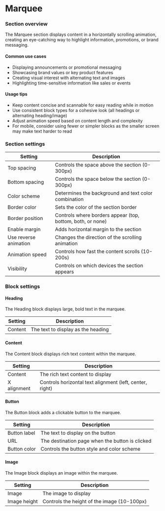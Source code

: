 # Marquee

### Section overview

The Marquee section displays content in a horizontally scrolling animation, creating an eye-catching way to highlight information, promotions, or brand messaging.

#### Common use cases

* Displaying announcements or promotional messaging
* Showcasing brand values or key product features
* Creating visual interest with alternating text and images
* Highlighting time-sensitive information like sales or events

#### Usage tips

* Keep content concise and scannable for easy reading while in motion
* Use consistent block types for a cohesive look (all headings or alternating heading/image)
* Adjust animation speed based on content length and complexity
* For mobile, consider using fewer or simpler blocks as the smaller screen may make text harder to read

### Section settings

| Setting               | Description                                                |
| --------------------- | ---------------------------------------------------------- |
| Top spacing           | Controls the space above the section (0-300px)             |
| Bottom spacing        | Controls the space below the section (0-300px)             |
| Color scheme          | Determines the background and text color combination       |
| Border color          | Sets the color of the section border                       |
| Border position       | Controls where borders appear (top, bottom, both, or none) |
| Enable margin         | Adds horizontal margin to the section                      |
| Use reverse animation | Changes the direction of the scrolling animation           |
| Animation speed       | Controls how fast the content scrolls (10-200s)            |
| Visibility            | Controls on which devices the section appears              |

### Block settings

#### Heading

The Heading block displays large, bold text in the marquee.

| Setting | Description                        |
| ------- | ---------------------------------- |
| Content | The text to display as the heading |

#### Content

The Content block displays rich text content within the marquee.

| Setting     | Description                                              |
| ----------- | -------------------------------------------------------- |
| Content     | The rich text content to display                         |
| X alignment | Controls horizontal text alignment (left, center, right) |

#### Button

The Button block adds a clickable button to the marquee.

| Setting      | Description                                     |
| ------------ | ----------------------------------------------- |
| Button label | The text to display on the button               |
| URL          | The destination page when the button is clicked |
| Button color | Controls the button style and color scheme      |

#### Image

The Image block displays an image within the marquee.

| Setting      | Description                                 |
| ------------ | ------------------------------------------- |
| Image        | The image to display                        |
| Image height | Controls the height of the image (10-100px) |

